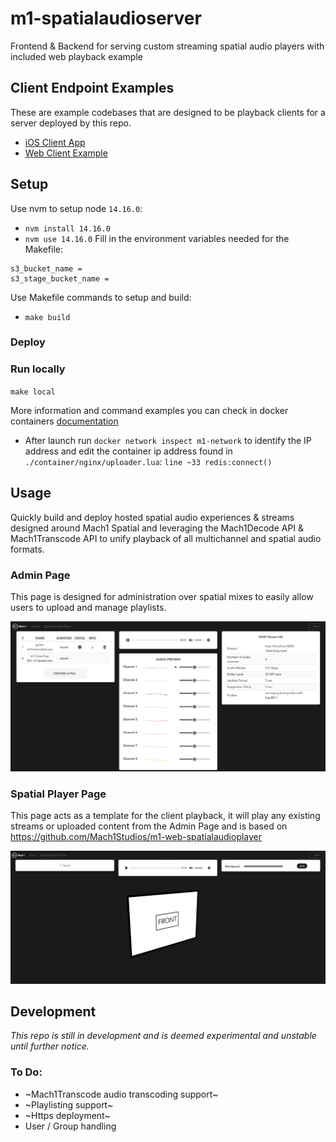 # m1-spatialaudioserver

Frontend & Backend for serving custom streaming spatial audio players with included web playback example

## Client Endpoint Examples
These are example codebases that are designed to be playback clients for a server deployed by this repo.
- [iOS Client App](https://github.com/Mach1Studios/m1-spatialaudio-client-ios)
- [Web Client Example](https://github.com/Mach1Studios/m1-spatialaudioserver#spatial-player-page)

## Setup

Use nvm to setup node `14.16.0`:
- `nvm install 14.16.0`
- `nvm use 14.16.0`
Fill in the environment variables needed for the Makefile:
```
s3_bucket_name =
s3_stage_bucket_name =
```
Use Makefile commands to setup and build:
- `make build`

### Deploy

### Run locally
`make local`

More information and command examples you can check in docker containers [documentation](./containers/README.md)

- After launch run `docker network inspect m1-network` to identify the IP address and edit the container ip address found in `./container/nginx/uploader.lua`: `line ~33 redis:connect()`

## Usage

Quickly build and deploy hosted spatial audio experiences & streams designed around Mach1 Spatial and leveraging the Mach1Decode API & Mach1Transcode API to unify playback of all multichannel and spatial audio formats.

### Admin Page

This page is designed for administration over spatial mixes to easily allow users to upload and manage playlists.

![Admin Page](.README/admin-page.png)

### Spatial Player Page

This page acts as a template for the client playback, it will play any existing streams or uploaded content from the Admin Page and is based on <https://github.com/Mach1Studios/m1-web-spatialaudioplayer>

![Spatial Player Page](.README/spatial-player-page.png)

## Development

_This repo is still in development and is deemed experimental and unstable until further notice._

### To Do:

- ~Mach1Transcode audio transcoding support~
- ~Playlisting support~
- ~Https deployment~
- User / Group handling
